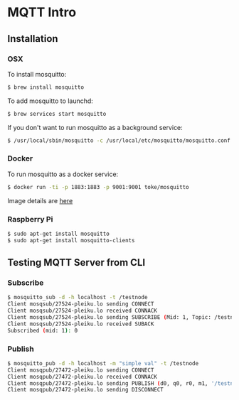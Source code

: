 # MQTT Intro

## Installation 

### OSX

To install mosquitto:
```bash
$ brew install mosquitto
```

To add mosquitto to launchd:
```bash
$ brew services start mosquitto
```
  
If you don't want to run mosquitto as a background service:
```bash
$ /usr/local/sbin/mosquitto -c /usr/local/etc/mosquitto/mosquitto.conf
```

### Docker

To run mosquitto as a docker service:
```bash
$ docker run -ti -p 1883:1883 -p 9001:9001 toke/mosquitto
```

Image details are [here](https://github.com/toke/docker-mosquitto)

### Raspberry Pi

```bash
$ sudo apt-get install mosquitto
$ sudo apt-get install mosquitto-clients
```

## Testing MQTT Server from CLI

### Subscribe

```bash
$ mosquitto_sub -d -h localhost -t /testnode
Client mosqsub/27524-pleiku.lo sending CONNECT
Client mosqsub/27524-pleiku.lo received CONNACK
Client mosqsub/27524-pleiku.lo sending SUBSCRIBE (Mid: 1, Topic: /testnode, QoS: 0)
Client mosqsub/27524-pleiku.lo received SUBACK
Subscribed (mid: 1): 0
```

### Publish

```bash
$ mosquitto_pub -d -h localhost -m "simple val" -t /testnode
Client mosqpub/27472-pleiku.lo sending CONNECT
Client mosqpub/27472-pleiku.lo received CONNACK
Client mosqpub/27472-pleiku.lo sending PUBLISH (d0, q0, r0, m1, '/testnode', ... (10 bytes))
Client mosqpub/27472-pleiku.lo sending DISCONNECT
```


